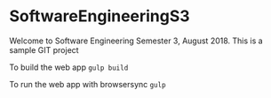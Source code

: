 # SoftwareEngineeringS3

Welcome to Software Engineering Semester 3, August 2018.
This is a sample GIT project

To build the web app
`gulp build`

To run the web app with browsersync
`gulp`